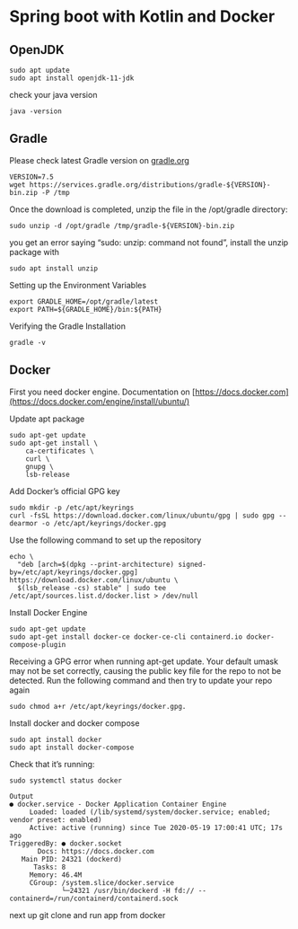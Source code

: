 # Spring boot with Kotlin and Docker

## OpenJDK
```
sudo apt update
sudo apt install openjdk-11-jdk
```

check your java version
```
java -version
```

## Gradle
Please check latest Gradle version on [gradle.org](https://gradle.org/releases/) 

```
VERSION=7.5
wget https://services.gradle.org/distributions/gradle-${VERSION}-bin.zip -P /tmp
```

Once the download is completed, unzip the file in the /opt/gradle directory:

```
sudo unzip -d /opt/gradle /tmp/gradle-${VERSION}-bin.zip
```

you get an error saying “sudo: unzip: command not found”, install the unzip package with

```
sudo apt install unzip
```

Setting up the Environment Variables

```
export GRADLE_HOME=/opt/gradle/latest
export PATH=${GRADLE_HOME}/bin:${PATH}
```

Verifying the Gradle Installation

```
gradle -v
```

## Docker

First you need docker engine. Documentation on [https://docs.docker.com](https://docs.docker.com/engine/install/ubuntu/)

Update apt package
```
sudo apt-get update
sudo apt-get install \
    ca-certificates \
    curl \
    gnupg \
    lsb-release
```

Add Docker’s official GPG key

```
sudo mkdir -p /etc/apt/keyrings
curl -fsSL https://download.docker.com/linux/ubuntu/gpg | sudo gpg --dearmor -o /etc/apt/keyrings/docker.gpg
```

Use the following command to set up the repository
```
echo \
  "deb [arch=$(dpkg --print-architecture) signed-by=/etc/apt/keyrings/docker.gpg] https://download.docker.com/linux/ubuntu \
  $(lsb_release -cs) stable" | sudo tee /etc/apt/sources.list.d/docker.list > /dev/null
```

Install Docker Engine
```
sudo apt-get update
sudo apt-get install docker-ce docker-ce-cli containerd.io docker-compose-plugin
```

Receiving a GPG error when running apt-get update. Your default umask may not be set correctly, causing the public key file for the repo to not be detected. Run the following command and then try to update your repo again
```
sudo chmod a+r /etc/apt/keyrings/docker.gpg.
```

Install docker and docker compose
```
sudo apt install docker
sudo apt install docker-compose
```
Check that it’s running:
```
sudo systemctl status docker
```
```
Output
● docker.service - Docker Application Container Engine
     Loaded: loaded (/lib/systemd/system/docker.service; enabled; vendor preset: enabled)
     Active: active (running) since Tue 2020-05-19 17:00:41 UTC; 17s ago
TriggeredBy: ● docker.socket
       Docs: https://docs.docker.com
   Main PID: 24321 (dockerd)
      Tasks: 8
     Memory: 46.4M
     CGroup: /system.slice/docker.service
             └─24321 /usr/bin/dockerd -H fd:// --containerd=/run/containerd/containerd.sock
```

next up git clone and run app from docker
